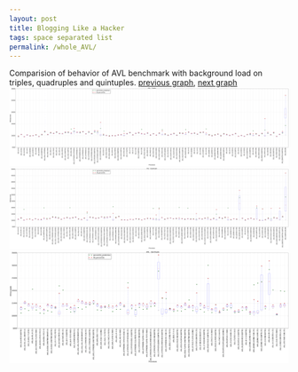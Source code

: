 ```yaml
---
layout: post
title: Blogging Like a Hacker
tags: space separated list
permalink: /whole_AVL/
---
```


Comparision of behavior of AVL benchmark with background load on triples, quadruples and quintuples.
[previous graph](./README.md/), [next graph](./whole_A/)
<img src="./images/triple/AVL_box.png" alt="graph figure"><img src="./images/quadruple/AVL_box.png" alt="graph figure"><img src="./images/quintuple/AVL_box.png" alt="graph figure">
